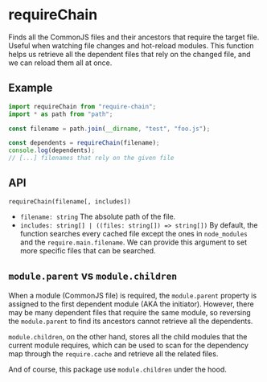 # requireChain

Finds all the CommonJS files and their ancestors that require the target file.
Useful when watching file changes and hot-reload modules. This function helps
us retrieve all the dependent files that rely on the changed file, and we can
reload them all at once.

## Example

```js
import requireChain from "require-chain";
import * as path from "path";

const filename = path.join(__dirname, "test", "foo.js");

const dependents = requireChain(filename);
console.log(dependents);
// [...] filenames that rely on the given file
```

## API

`requireChain(filename[, includes])`

- `filename: string` The absolute path of the file.
- `includes: string[] | ((files: string[]) => string[])` By default, the
    function searches every cached file except the ones in `node_modules` and
    the `require.main.filename`. We can provide this argument to set more
    specific files that can be searched.

## `module.parent` vs `module.children`

When a module (CommonJS file) is required, the `module.parent` property is
assigned to the first dependent module (AKA the initiator). However, there may
be many dependent files that require the same module, so reversing the
`module.parent` to find its ancestors cannot retrieve all the dependents.

`module.children`, on the other hand, stores all the child modules that the
current module requires, which can be used to scan for the dependency map
through the `require.cache` and retrieve all the related files.

And of course, this package use `module.children` under the hood.
